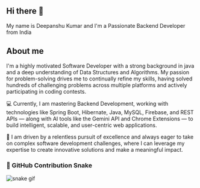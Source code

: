 ## Hi there 👋

My name is Deepanshu Kumar and I'm a Passionate Backend Developer from India

## About me

I'm a highly motivated Software Developer with a strong background in java and a deep understanding of Data Structures and Algorithms. My passion for problem-solving drives me to continually refine my skills, having solved hundreds of challenging problems across multiple platforms and actively participating in coding contests.

💻 Currently, I am mastering Backend Development, working with technologies like Spring Boot, Hibernate, Java, MySQL, Firebase, and REST APIs — along with AI tools like the Gemini API and Chrome Extensions — to build intelligent, scalable, and user-centric web applications.

🎯 I am driven by a relentless pursuit of excellence and always eager to take on complex software development challenges, where I can leverage my expertise to create innovative solutions and make a meaningful impact.

### 🐍 GitHub Contribution Snake

![snake gif](https://github.com/Deepanshu9644/Deepanshu9644/blob/output/ocean.gif?raw=true)

